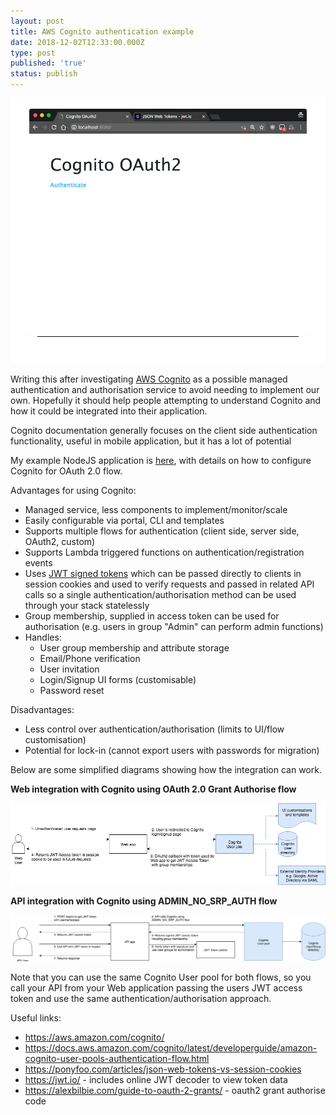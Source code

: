 ```yaml
---
layout: post
title: AWS Cognito authentication example
date: 2018-12-02T12:33:00.000Z
type: post
published: 'true'
status: publish
---
```

![animated cognito auth](/assets/cms/aws-cognito-animated.gif "Animated cognito auth")

Writing this after investigating [AWS Cognito](https://aws.amazon.com/cognito/) as a possible managed authentication and authorisation service to avoid needing to implement our own. Hopefully it should help people attempting to understand Cognito and how it could be integrated into their application.



Cognito documentation generally focuses on the client side authentication functionality, useful in mobile application, but it has a lot of potential



My example NodeJS application is [here](https://github.com/stevenalexander/node-aws-cognito-oauth2-example), with details on how to configure Cognito for OAuth 2.0 flow.



Advantages for using Cognito:

* Managed service, less components to implement/monitor/scale
* Easily configurable via portal, CLI and templates
* Supports multiple flows for authentication (client side, server side, OAuth2, custom)
* Supports Lambda triggered functions on authentication/registration events
* Uses [JWT signed tokens](https://jwt.io/) which can be passed directly to clients in session cookies and used to verify requests and passed in related API calls so a single authentication/authorisation method can be used through your stack statelessly
* Group membership, supplied in access token can be used for authorisation (e.g. users in group "Admin" can perform admin functions)
* Handles:
  * User group membership and attribute storage
  * Email/Phone verification
  * User invitation
  * Login/Signup UI forms (customisable)
  * Password reset



Disadvantages:

* Less control over authentication/authorisation (limits to UI/flow customisation)
* Potential for lock-in (cannot export users with passwords for migration)



Below are some simplified diagrams showing how the integration can work.

**Web integration with Cognito using OAuth 2.0 Grant Authorise flow**

![Grant authorise flow](/assets/cms/aws-cognito-oauth2.png "Grant authorise flow")

**API integration with Cognito using ADMIN_NO_SRP_AUTH flow**

![ADMIN_NO_SRP_AUTH flow](/assets/cms/aws-cognito-oauth2-1.png "ADMIN_NO_SRP_AUTH flow")

Note that you can use the same Cognito User pool for both flows, so you call your API from your Web application passing the users JWT access token and use the same authentication/authorisation approach.



Useful links:

* https://aws.amazon.com/cognito/
* https://docs.aws.amazon.com/cognito/latest/developerguide/amazon-cognito-user-pools-authentication-flow.html
* https://ponyfoo.com/articles/json-web-tokens-vs-session-cookies
* https://jwt.io/ - includes online JWT decoder to view token data
* https://alexbilbie.com/guide-to-oauth-2-grants/ - oauth2 grant authorise code
